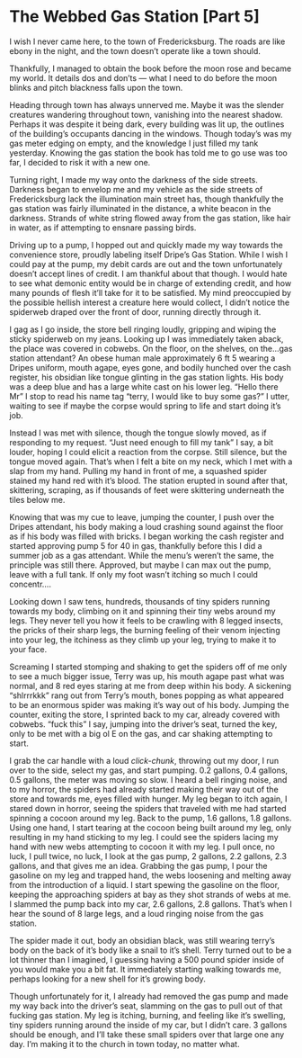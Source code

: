 # The Webbed Gas Station [Part 5]
I wish I never came here, to the town of Fredericksburg. The roads are like ebony in the night, and the town doesn’t operate like a town should.

Thankfully, I managed to obtain the book before the moon rose and became my world. It details dos and don’ts — what I need to do before the moon blinks and pitch blackness falls upon the town.

Heading through town has always unnerved me. Maybe it was the slender creatures wandering throughout town, vanishing into the nearest shadow. Perhaps it was despite it being dark, every building was lit up, the outlines of the building’s occupants dancing in the windows. Though today’s was my gas meter edging on empty, and the knowledge I just filled my tank yesterday. Knowing the gas station the book has told me to go use was too far, I decided to risk it with a new one.

Turning right, I made my way onto the darkness of the side streets. Darkness began to envelop me and my vehicle as the side streets of Fredericksburg lack the illumination main street has, though thankfully the gas station was fairly illuminated in the distance, a white beacon in the darkness. Strands of white string flowed away from the gas station, like hair in water, as if attempting to ensnare passing birds.

Driving up to a pump, I hopped out and quickly made my way towards the convenience store, proudly labeling itself Dripe’s Gas Station. While I wish I could pay at the pump, my debit cards are out and the town unfortunately doesn’t accept lines of credit. I am thankful about that though. I would hate to see what demonic entity would be in charge of extending credit, and how many pounds of flesh it’ll take for it to be satisfied. My mind preoccupied by the possible hellish interest a creature here would collect, I didn’t notice the spiderweb draped over the front of door, running directly through it.

I gag as I go inside, the store bell ringing loudly, gripping and wiping the sticky spiderweb on my jeans. Looking up I was immediately taken aback, the place was covered in cobwebs. On the floor, on the shelves, on the...gas station attendant? An obese human male approximately 6 ft 5 wearing a Dripes uniform, mouth agape, eyes gone, and bodily hunched over the cash register, his obsidian like tongue glinting in the gas station lights. His body was a deep blue and has a large white cast on his lower leg. “Hello there Mr” I stop to read his name tag “terry, I would like to buy some gas?” I utter, waiting to see if maybe the corpse would spring to life and start doing it’s job.

Instead I was met with silence, though the tongue slowly moved, as if responding to my request. “Just need enough to fill my tank” I say, a bit louder, hoping I could elicit a reaction from the corpse. Still silence, but the tongue moved again. That’s when I felt a bite on my neck, which I met with a slap from my hand. Pulling my hand in front of me, a squashed spider stained my hand red with it’s blood. The station erupted in sound after that, skittering, scraping, as if thousands of feet were skittering underneath the tiles below me.

Knowing that was my cue to leave, jumping the counter, I push over the Dripes attendant, his body making a loud crashing sound against the floor as if his body was filled with bricks. I began working the cash register and started approving pump 5 for 40 in gas, thankfully before this I did a summer job as a gas attendant. While the menu’s weren’t the same, the principle was still there. Approved, but maybe I can max out the pump, leave with a full tank. If only my foot wasn’t itching so much I could concentr….

Looking down I saw tens, hundreds, thousands of tiny spiders running towards my body, climbing on it and spinning their tiny webs around my legs. They never tell you how it feels to be crawling with 8 legged insects, the pricks of their sharp legs, the burning feeling of their venom injecting into your leg, the itchiness as they climb up your leg, trying to make it to your face.

Screaming I started stomping and shaking to get the spiders off of me only to see a much bigger issue, Terry was up, his mouth agape past what was normal, and 8 red eyes staring at me from deep within his body. A sickening “shlrrrkkk” rang out from Terry’s mouth, bones popping as what appeared to be an enormous spider was making it’s way out of his body. Jumping the counter, exiting the store, I sprinted back to my car, already covered with cobwebs. “fuck this” I say, jumping into the driver’s seat, turned the key, only to be met with a big ol E on the gas, and car shaking attempting to start.

I grab the car handle with a loud *click-chunk*, throwing out my door, I run over to the side, select my gas, and start pumping. 0.2 gallons, 0.4 gallons, 0.5 gallons, the meter was moving so slow. I heard a bell ringing noise, and to my horror, the spiders had already started making their way out of the store and towards me, eyes filled with hunger. My leg began to itch again, I stared down in horror, seeing the spiders that traveled with me had started spinning a cocoon around my leg. Back to the pump, 1.6 gallons, 1.8 gallons. Using one hand, I start tearing at the cocoon being built around my leg, only resulting in my hand sticking to my leg. I could see the spiders lacing my hand with new webs attempting to cocoon it with my leg. I pull once, no luck, I pull twice, no luck, I look at the gas pump, 2 gallons, 2.2 gallons, 2.3 gallons, and that gives me an idea. Grabbing the gas pump, I pour the gasoline on my leg and trapped hand, the webs loosening and melting away from the introduction of a liquid. I start spewing the gasoline on the floor, keeping the approaching spiders at bay as they shot strands of webs at me. I slammed the pump back into my car, 2.6 gallons, 2.8 gallons. That’s when I hear the sound of 8 large legs, and a loud ringing noise from the gas station.

The spider made it out, body an obsidian black, was still wearing terry’s body on the back of it’s body like a snail to it’s shell. Terry turned out to be a lot thinner than I imagined, I guessing having a 500 pound spider inside of you would make you a bit fat. It immediately starting walking towards me, perhaps looking for a new shell for it’s growing body.

Though unfortunately for it, I already had removed the gas pump and made my way back into the driver’s seat, slamming on the gas to pull out of that fucking gas station. My leg is itching, burning, and feeling like it’s swelling, tiny spiders running around the inside of my car, but I didn’t care. 3 gallons should be enough, and I’ll take these small spiders over that large one any day. I’m making it to the church in town today, no matter what.